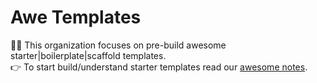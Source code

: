 # Awe Templates

🙋‍♀️ This organization focuses on pre-build awesome starter|boilerplate|scaffold templates.\
👉 To start build/understand starter templates read our [awesome notes](https://github.com/awe-templates/awesome-notes).
